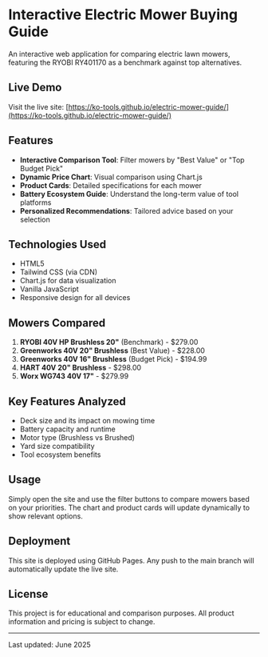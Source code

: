 # Interactive Electric Mower Buying Guide

An interactive web application for comparing electric lawn mowers, featuring the RYOBI RY401170 as a benchmark against top alternatives.

## Live Demo

Visit the live site: [https://ko-tools.github.io/electric-mower-guide/](https://ko-tools.github.io/electric-mower-guide/)

## Features

- **Interactive Comparison Tool**: Filter mowers by "Best Value" or "Top Budget Pick"
- **Dynamic Price Chart**: Visual comparison using Chart.js
- **Product Cards**: Detailed specifications for each mower
- **Battery Ecosystem Guide**: Understand the long-term value of tool platforms
- **Personalized Recommendations**: Tailored advice based on your selection

## Technologies Used

- HTML5
- Tailwind CSS (via CDN)
- Chart.js for data visualization
- Vanilla JavaScript
- Responsive design for all devices

## Mowers Compared

1. **RYOBI 40V HP Brushless 20"** (Benchmark) - $279.00
2. **Greenworks 40V 20" Brushless** (Best Value) - $228.00
3. **Greenworks 40V 16" Brushless** (Budget Pick) - $194.99
4. **HART 40V 20" Brushless** - $298.00
5. **Worx WG743 40V 17"** - $279.99

## Key Features Analyzed

- Deck size and its impact on mowing time
- Battery capacity and runtime
- Motor type (Brushless vs Brushed)
- Yard size compatibility
- Tool ecosystem benefits

## Usage

Simply open the site and use the filter buttons to compare mowers based on your priorities. The chart and product cards will update dynamically to show relevant options.

## Deployment

This site is deployed using GitHub Pages. Any push to the main branch will automatically update the live site.

## License

This project is for educational and comparison purposes. All product information and pricing is subject to change.

---
Last updated: June 2025
